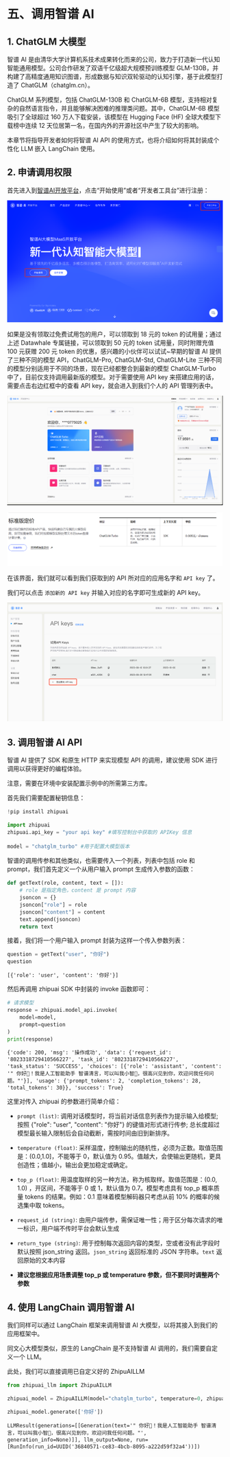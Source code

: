 # 五、调用智谱 AI


## 1. ChatGLM 大模型

智谱 AI 是由清华大学计算机系技术成果转化而来的公司，致力于打造新一代认知智能通用模型。公司合作研发了双语千亿级超大规模预训练模型 GLM-130B，并构建了高精度通用知识图谱，形成数据与知识双轮驱动的认知引擎，基于此模型打造了 ChatGLM（chatglm.cn）。

ChatGLM 系列模型，包括 ChatGLM-130B 和 ChatGLM-6B 模型，支持相对复杂的自然语言指令，并且能够解决困难的推理类问题。其中，ChatGLM-6B 模型吸引了全球超过 160 万人下载安装，该模型在 Hugging Face (HF) 全球大模型下载榜中连续 12 天位居第一名，在国内外的开源社区中产生了较大的影响。



本章节将指导开发者如何将智谱 AI API 的使用方式，也将介绍如何将其封装成个性化 LLM 嵌入 LangChain 使用。

## 2. 申请调用权限

首先进入到[智谱AI开放平台](https://open.bigmodel.cn/launch?spreadparam=datawhale&utm_source=datawhale&utm_campaign=%E6%88%98%E7%95%A5%E7%94%9F%E6%80%81%E9%83%A8-%E6%B8%A0%E9%81%93%E5%90%88%E4%BD%9C&_channel_track_key=GRfyviFi)，点击“开始使用”或者“开发者工具台”进行注册：

![](../figures/zhipuai_home.png)

如果是没有领取过免费试用包的用户，可以领取到 18 元的 token 的试用量；通过上述 Datawhale 专属链接，可以领取到 50 元的 token 试用量，同时附赠充值 100 元获赠 200 元 token 的优惠，感兴趣的小伙伴可以试试~早期的智谱 AI 提供了三种不同的模型 API，ChatGLM-Pro, ChatGLM-Std, ChatGLM-Lite 三种不同的模型分别适用于不同的场景，现在已经都整合到最新的模型 ChatGLM-Turbo 中了，目前仅支持调用最新版的模型。对于需要使用 API key 来搭建应用的话，需要点击右边红框中的查看 API key，就会进入到我们个人的 API 管理列表中。

![智谱 AI 控制台](../figures/zhipuai_overview.png)

![智谱 AI token 消费](../figures/zhipuai_pay.png)

在该界面，我们就可以看到我们获取到的 API 所对应的应用名字和 `API key` 了。


我们可以点击 `添加新的 API key` 并输入对应的名字即可生成新的 API key。

![智谱 AI api 管理](../figures/zhipuai_api.png)

## 3. 调用智谱 AI API

智谱 AI 提供了 SDK 和原生 HTTP 来实现模型 API 的调用，建议使用 SDK 进行调用以获得更好的编程体验。

注意，需要在环境中安装配置示例中的所需第三方库。

首先我们需要配置秘钥信息：


```python
!pip install zhipuai
```


```python
import zhipuai
zhipuai.api_key = "your api key" #填写控制台中获取的 APIKey 信息

model = "chatglm_turbo" #用于配置大模型版本
```

智谱的调用传参和其他类似，也需要传入一个列表，列表中包括 role 和 prompt，我们首先定义一个从用户输入 prompt 生成传入参数的函数：


```python
def getText(role, content, text = []):
    # role 是指定角色，content 是 prompt 内容
    jsoncon = {}
    jsoncon["role"] = role
    jsoncon["content"] = content
    text.append(jsoncon)
    return text
```

接着，我们将一个用户输入 prompt 封装为这样一个传入参数列表：


```python
question = getText("user", "你好")
question
```




    [{'role': 'user', 'content': '你好'}]



然后再调用 zhipuai SDK 中封装的 invoke 函数即可：


```python
# 请求模型
response = zhipuai.model_api.invoke(
    model=model,
    prompt=question
)
print(response)
```

    {'code': 200, 'msg': '操作成功', 'data': {'request_id': '8023318729410566227', 'task_id': '8023318729410566227', 'task_status': 'SUCCESS', 'choices': [{'role': 'assistant', 'content': '" 你好👋！我是人工智能助手 智谱清言，可以叫我小智🤖，很高兴见到你，欢迎问我任何问题。"'}], 'usage': {'prompt_tokens': 2, 'completion_tokens': 28, 'total_tokens': 30}}, 'success': True}


这里对传入 zhipuai 的参数进行简单介绍：

- `prompt (list)`: 调用对话模型时，将当前对话信息列表作为提示输入给模型; 按照 {"role": "user", "content": "你好"} 的键值对形式进行传参; 总长度超过模型最长输入限制后会自动截断，需按时间由旧到新排序。

- `temperature (float)`: 采样温度，控制输出的随机性，必须为正数。取值范围是：(0.0,1.0]，不能等于 0，默认值为 0.95。值越大，会使输出更随机，更具创造性；值越小，输出会更加稳定或确定。
  
- `top_p (float)`: 用温度取样的另一种方法，称为核取样。取值范围是：(0.0, 1.0) ，开区间，不能等于 0 或 1，默认值为 0.7。模型考虑具有 top_p 概率质量 tokens 的结果。例如：0.1 意味着模型解码器只考虑从前 10% 的概率的候选集中取 tokens。

- `request_id (string)`: 由用户端传参，需保证唯一性；用于区分每次请求的唯一标识，用户端不传时平台会默认生成

- `return_type (string)`: 用于控制每次返回内容的类型，空或者没有此字段时默认按照 json_string 返回。`json_string` 返回标准的 JSON 字符串。`text` 返回原始的文本内容

- **建议您根据应用场景调整 top_p 或 temperature 参数，但不要同时调整两个参数**


## 4. 使用 LangChain 调用智谱 AI

我们同样可以通过 LangChain 框架来调用智谱 AI 大模型，以将其接入到我们的应用框架中。

同文心大模型类似，原生的 LangChain 是不支持智谱 AI 调用的，我们需要自定义一个 LLM。

此处，我们可以直接调用已自定义好的 ZhipuAILLM


```python
from zhipuai_llm import ZhipuAILLM
```


```python
zhipuai_model = ZhipuAILLM(model="chatglm_turbo", temperature=0, zhipuai_api_key=zhipuai.api_key)
```


```python
zhipuai_model.generate(['你好'])
```


    LLMResult(generations=[[Generation(text='" 你好👋！我是人工智能助手 智谱清言，可以叫我小智🤖，很高兴见到你，欢迎问我任何问题。"', generation_info=None)]], llm_output=None, run=[RunInfo(run_id=UUID('36840571-ce83-4bcb-8095-a222d59f32a4'))])
